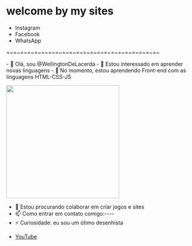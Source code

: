 <h1>welcome by my sites</h1>
<ul>
    <li><a src="#"target="_blank">Instagram</a>
    <li><a src="#"target="_blank">Facebook</a>
    <li><a src="#"target="_blank">WhatsApp</a>
</ul>

=~=~=~=~=~=~=~=~=~=~=~=~=~=~=~=~=~=~=~=~=~=~
<p>
- 👋 Olá, sou @WellingtonDeLacerda
- 👀 Estou interessado em aprender novas linguagens 
- 🌱 No momento, estou aprendendo Front-end com as linguagens HTML-CSS-JS
    <div>
<img src="https://wellingtondelacerda.github.io/Mang/imagem/eu.jpg" width="300px" >
    </div>

- 💞️ Estou procurando colaborar em criar jogos e sites 
- 📫 Como entrar em contato comigo:----
- ⚡ Curiosidade: eu sou um ótimo desenhista </p>

<ul>
   <li><a href="https://youtube.com" target="_blank" rel="external" >YouTube</a>
</ul>
<!---
WellingtonDeLacerda/WellingtonDeLacerda é um repositório ✨ especial ✨ porque seu `README.md` (este arquivo) aparece no seu perfil do GitHub.
Você pode clicar no link Visualizar para dar uma olhada nas suas alterações.
--->
 
